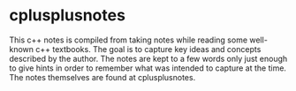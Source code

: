 # cplusplusnotes
This c++ notes is compiled from taking notes while reading some well-known c++ textbooks. The goal is to capture key ideas and concepts described by the author. The notes are kept to a few words only just enough to give hints in order to remember what was intended to capture at the time. 
The notes themselves are found at cplusplusnotes.
